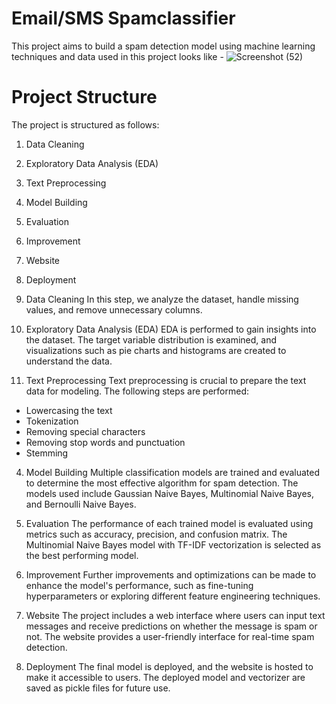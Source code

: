 # Email/SMS Spamclassifier

This project aims to build a spam detection model using machine learning techniques and data used in this project looks like - 
![Screenshot (52)](https://github.com/vaibhavsha9999/e-spamclassifier/assets/92802512/fe83a0b9-61d6-4031-bdd3-2c25dd9a56e9)

# Project Structure
The project is structured as follows:

1. Data Cleaning
2. Exploratory Data Analysis (EDA)
3. Text Preprocessing
4. Model Building
5. Evaluation
6. Improvement
7. Website
8. Deployment
   
1. Data Cleaning
In this step, we analyze the dataset, handle missing values, and remove unnecessary columns.

2. Exploratory Data Analysis (EDA)
EDA is performed to gain insights into the dataset. The target variable distribution is examined, and visualizations such as pie charts and histograms are created to understand the data.

3. Text Preprocessing
Text preprocessing is crucial to prepare the text data for modeling. The following steps are performed:

- Lowercasing the text
- Tokenization
- Removing special characters
- Removing stop words and punctuation
- Stemming

4. Model Building
Multiple classification models are trained and evaluated to determine the most effective algorithm for spam detection. The models used include Gaussian Naive Bayes, Multinomial Naive Bayes, and Bernoulli Naive Bayes.

5. Evaluation
The performance of each trained model is evaluated using metrics such as accuracy, precision, and confusion matrix. The Multinomial Naive Bayes model with TF-IDF vectorization is selected as the best performing model.

6. Improvement
Further improvements and optimizations can be made to enhance the model's performance, such as fine-tuning hyperparameters or exploring different feature engineering techniques.

7. Website
The project includes a web interface where users can input text messages and receive predictions on whether the message is spam or not. The website provides a user-friendly interface for real-time spam detection.

8. Deployment
The final model is deployed, and the website is hosted to make it accessible to users. The deployed model and vectorizer are saved as pickle files for future use.
